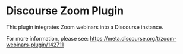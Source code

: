 # Discourse Zoom Plugin

This plugin integrates Zoom webinars into a Discourse instance.

For more information, please see: https://meta.discourse.org/t/zoom-webinars-plugin/142711
